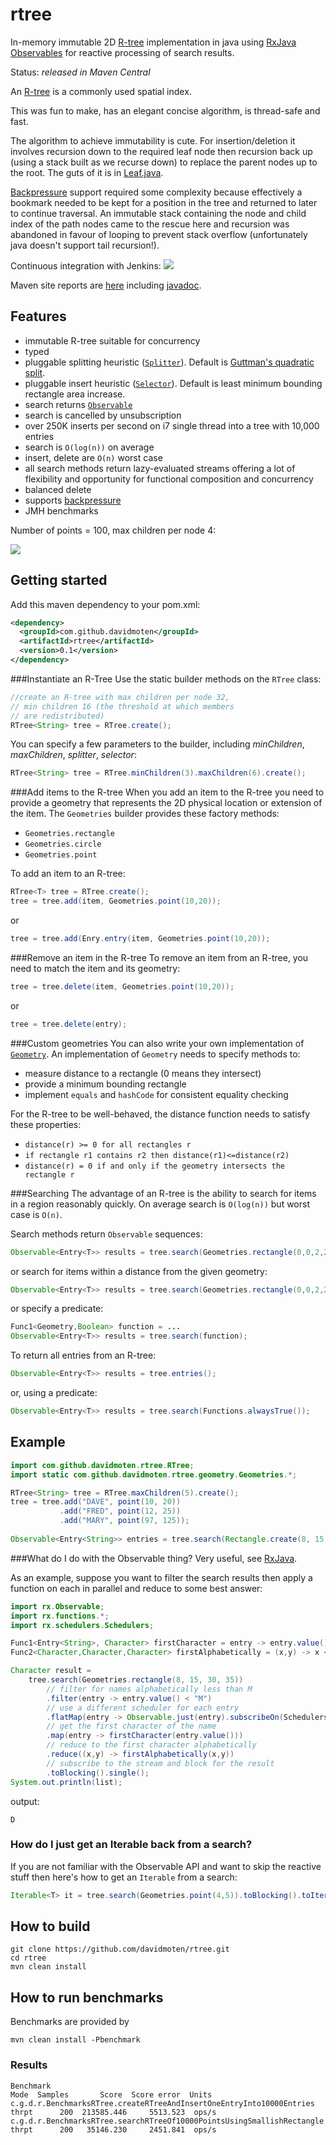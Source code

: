 rtree
=========

In-memory immutable 2D [R-tree](http://en.wikipedia.org/wiki/R-tree) implementation in java using [RxJava Observables](https://github.com/ReactiveX/RxJava) for reactive processing of search results. 

Status: *released in Maven Central*

An [R-tree](http://en.wikipedia.org/wiki/R-tree) is a commonly used spatial index.

This was fun to make, has an elegant concise algorithm, is thread-safe and fast.

The algorithm to achieve immutability is cute. For insertion/deletion it involves recursion down to the 
required leaf node then recursion back up (using a stack built as we recurse down) to replace the parent nodes up to the root. The guts of 
it is in [Leaf.java](src/main/java/com/github/davidmoten/rtree/Leaf.java).

[Backpressure](https://github.com/ReactiveX/RxJava/wiki/Backpressure) support required some complexity because effectively a
bookmark needed to be kept for a position in the tree and returned to later to continue traversal. An immutable stack containing
 the node and child index of the path nodes came to the rescue here and recursion was abandoned in favour of looping to prevent stack overflow (unfortunately java doesn't support tail recursion!).

Continuous integration with Jenkins: <a href="https://xuml-tools.ci.cloudbees.com/"><img src="https://xuml-tools.ci.cloudbees.com/job/rtree/badge/icon"/></a>

Maven site reports are [here](http://davidmoten.github.io/rtree/index.html) including [javadoc](http://davidmoten.github.io/rtree/apidocs/index.html).

Features
------------
* immutable R-tree suitable for concurrency
* typed
* pluggable splitting heuristic ([```Splitter```](src/main/java/com/github/davidmoten/rtree/Splitter.java)). Default is [Guttman's quadratic split](http://www-db.deis.unibo.it/courses/SI-LS/papers/Gut84.pdf).
* pluggable insert heuristic ([```Selector```](src/main/java/com/github/davidmoten/rtree/Selector.java)). Default is least minimum bounding rectangle area increase.
* search returns [```Observable```](http://reactivex.io/RxJava/javadoc/rx/Observable.html) 
* search is cancelled by unsubscription
* over 250K inserts per second on i7 single thread into a tree with 10,000 entries
* search is ```O(log(n))``` on average
* insert, delete are ```O(n)``` worst case
* all search methods return lazy-evaluated streams offering a lot of flexibility and opportunity for functional composition and concurrency
* balanced delete
* supports [backpressure](https://github.com/ReactiveX/RxJava/wiki/Backpressure)
* JMH benchmarks

Number of points = 100, max children per node 4:

<img src="https://raw.githubusercontent.com/davidmoten/rtree/master/src/docs/rtree.png"/>

Getting started
----------------
Add this maven dependency to your pom.xml:

```xml
<dependency>
  <groupId>com.github.davidmoten</groupId>
  <artifactId>rtree</artifactId>
  <version>0.1</version>
</dependency>
```

###Instantiate an R-Tree
Use the static builder methods on the ```RTree``` class:

```java
//create an R-tree with max children per node 32,
// min children 16 (the threshold at which members
// are redistributed)
RTree<String> tree = RTree.create();
```
You can specify a few parameters to the builder, including *minChildren*, *maxChildren*, *splitter*, *selector*:

```java
RTree<String> tree = RTree.minChildren(3).maxChildren(6).create();
```

###Add items to the R-tree
When you add an item to the R-tree you need to provide a geometry that represents the 2D physical location or 
extension of the item. The ``Geometries`` builder provides these factory methods:

* ```Geometries.rectangle```
* ```Geometries.circle```
* ```Geometries.point```

To add an item to an R-tree:

```java
RTree<T> tree = RTree.create();
tree = tree.add(item, Geometries.point(10,20));
```
or 
```java
tree = tree.add(Enry.entry(item, Geometries.point(10,20));
```

###Remove an item in the R-tree
To remove an item from an R-tree, you need to match the item and its geometry:

```java
tree = tree.delete(item, Geometries.point(10,20));
```
or 
```java
tree = tree.delete(entry);
```

###Custom geometries
You can also write your own implementation of [```Geometry```](src/main/java/com/github/davidmoten/rtree/geometry/Geometry.java). An implementation of ```Geometry``` needs to specify methods to:

* measure distance to a rectangle (0 means they intersect)
* provide a minimum bounding rectangle
* implement ```equals``` and ```hashCode``` for consistent equality checking

For the R-tree to be well-behaved, the distance function needs to satisfy these properties:

* ```distance(r) >= 0 for all rectangles r```
* ```if rectangle r1 contains r2 then distance(r1)<=distance(r2)```
* ```distance(r) = 0 if and only if the geometry intersects the rectangle r``` 

###Searching
The advantage of an R-tree is the ability to search for items in a region reasonably quickly. 
On average search is ```O(log(n))``` but worst case is ```O(n)```.

Search methods return ```Observable``` sequences:
```java
Observable<Entry<T>> results = tree.search(Geometries.rectangle(0,0,2,2));
```
or search for items within a distance from the given geometry:
```java
Observable<Entry<T>> results = tree.search(Geometries.rectangle(0,0,2,2),5.0);
```
or specify a predicate:
```java
Func1<Geometry,Boolean> function = ...
Observable<Entry<T>> results = tree.search(function);
```
To return all entries from an R-tree:
```java
Observable<Entry<T>> results = tree.entries();
```
or, using a predicate: 
```java
Observable<Entry<T>> results = tree.search(Functions.alwaysTrue());
```

Example
--------------
```java
import com.github.davidmoten.rtree.RTree;
import static com.github.davidmoten.rtree.geometry.Geometries.*;

RTree<String> tree = RTree.maxChildren(5).create();
tree = tree.add("DAVE", point(10, 20))
           .add("FRED", point(12, 25))
           .add("MARY", point(97, 125));
 
Observable<Entry<String>> entries = tree.search(Rectangle.create(8, 15, 30, 35));
```

###What do I do with the Observable thing?
Very useful, see [RxJava](http://github.com/ReactiveX/RxJava).

As an example, suppose you want to filter the search results then apply a function on each in parallel and reduce to some best answer:

```java
import rx.Observable;
import rx.functions.*;
import rx.schedulers.Schedulers;

Func1<Entry<String>, Character> firstCharacter = entry -> entry.value().charAt(0);
Func2<Character,Character,Character> firstAlphabetically = (x,y) -> x <=y ? x : y;

Character result = 
    tree.search(Geometries.rectangle(8, 15, 30, 35))
        // filter for names alphabetically less than M
        .filter(entry -> entry.value() < "M")
        // use a different scheduler for each entry
        .flatMap(entry -> Observable.just(entry).subscribeOn(Schedulers.computation())
        // get the first character of the name
        .map(entry -> firstCharacter(entry.value()))
        // reduce to the first character alphabetically 
        .reduce((x,y) -> firstAlphabetically(x,y))
        // subscribe to the stream and block for the result
        .toBlocking().single();
System.out.println(list);
```
output:
```
D
```

### How do I just get an Iterable back from a search?
If you are not familiar with the Observable API and want to skip the reactive stuff then here's how to get an ```Iterable``` from a search:

```java
Iterable<T> it = tree.search(Geometries.point(4,5)).toBlocking().toIterable();
```

How to build
----------------
```
git clone https://github.com/davidmoten/rtree.git
cd rtree
mvn clean install
```

How to run benchmarks
--------------------------
Benchmarks are provided by 
```
mvn clean install -Pbenchmark
```

### Results
```
Benchmark                                                                  Mode  Samples       Score  Score error  Units
c.g.d.r.BenchmarksRTree.createRTreeAndInsertOneEntryInto10000Entries      thrpt      200  213585.446     5513.523  ops/s
c.g.d.r.BenchmarksRTree.searchRTreeOf10000PointsUsingSmallishRectangle    thrpt      200   35146.230     2451.841  ops/s

```
```
